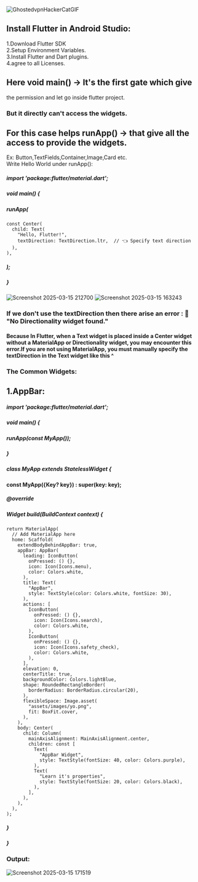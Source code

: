 ![GhostedvpnHackerCatGIF](https://github.com/user-attachments/assets/8355b55e-7b30-487e-bca9-81f8031b620c)
## Install Flutter in Android Studio:
1.Download Flutter SDK <br>
2.Setup Environment Variables.<br>
3.Install Flutter and Dart plugins.<br>
4.agree to all Licenses.<br>
## Here void main() -> It's the first gate which give
 the permission and let go inside flutter project.
### But it directly can't access the widgets.
## For this case helps runApp() -> that give all the access to provide the widgets.
Ex: Button,TextFields,Container,Image,Card etc.<br>
Write Hello World under runApp(): 

##### import 'package:flutter/material.dart';
##### void main() {
 ##### runApp(
    const Center(
      child: Text(
        "Hello, Flutter!",
        textDirection: TextDirection.ltr,  // 👈 Specify text direction
      ),
    ),
#####  );
##### }
![Screenshot 2025-03-15 212700](https://github.com/user-attachments/assets/f49e4207-f335-459f-a080-497bac548e2c)
![Screenshot 2025-03-15 163243](https://github.com/user-attachments/assets/ea634c5b-e49b-45f2-8889-cbc7c9cf2b0f)
### If we don't use the textDirection then there arise an error : 🚨 "No Directionality widget found."
#### Because In Flutter, when a Text widget is placed inside a Center widget without a MaterialApp or Directionality widget, you may encounter this error.If you are not using MaterialApp, you must manually specify the textDirection in the Text widget like this ^

### The Common Widgets:
## 1.AppBar: 
##### import 'package:flutter/material.dart';

##### void main() {
#####  runApp(const MyApp());
##### }

##### class MyApp extends StatelessWidget {
####  const MyApp({Key? key}) : super(key: key);

#####  @override
#####  Widget build(BuildContext context) {
    return MaterialApp(
      // Add MaterialApp here
      home: Scaffold(
        extendBodyBehindAppBar: true,
        appBar: AppBar(
          leading: IconButton(
            onPressed: () {},
            icon: Icon(Icons.menu),
            color: Colors.white,
          ),
          title: Text(
            "AppBar",
            style: TextStyle(color: Colors.white, fontSize: 30),
          ),
          actions: [
            IconButton(
              onPressed: () {},
              icon: Icon(Icons.search),
              color: Colors.white,
            ),
            IconButton(
              onPressed: () {},
              icon: Icon(Icons.safety_check),
              color: Colors.white,
            ),
          ],
          elevation: 0,
          centerTitle: true,
          backgroundColor: Colors.lightBlue,
          shape: RoundedRectangleBorder(
            borderRadius: BorderRadius.circular(20),
          ),
          flexibleSpace: Image.asset(
            "assets/images/yo.png",
            fit: BoxFit.cover,
          ),
        ),
        body: Center(
          child: Column(
            mainAxisAlignment: MainAxisAlignment.center,
            children: const [
              Text(
                "AppBar Widget",
                style: TextStyle(fontSize: 40, color: Colors.purple),
              ),
              Text(
                "Learn it's properties",
                style: TextStyle(fontSize: 20, color: Colors.black),
              ),
            ],
          ),
        ),
      ),
    );
#####  }
##### }
### Output:
![Screenshot 2025-03-15 171519](https://github.com/user-attachments/assets/e959bbbd-12eb-4e4f-82d3-b1d225d0e632)
